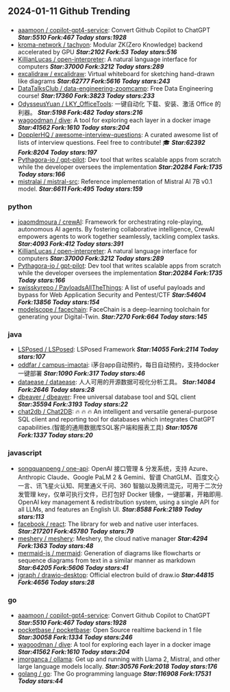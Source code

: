 ## 2024-01-11 Github Trending

### 
* [aaamoon / copilot-gpt4-service](https://github.com/aaamoon/copilot-gpt4-service): Convert Github Copilot to ChatGPT ***Star:5510 Fork:467 Today stars:1928***
* [kroma-network / tachyon](https://github.com/kroma-network/tachyon): Modular ZK(Zero Knowledge) backend accelerated by GPU ***Star:2102 Fork:53 Today stars:516***
* [KillianLucas / open-interpreter](https://github.com/KillianLucas/open-interpreter): A natural language interface for computers ***Star:37000 Fork:3212 Today stars:289***
* [excalidraw / excalidraw](https://github.com/excalidraw/excalidraw): Virtual whiteboard for sketching hand-drawn like diagrams ***Star:62777 Fork:5616 Today stars:243***
* [DataTalksClub / data-engineering-zoomcamp](https://github.com/DataTalksClub/data-engineering-zoomcamp): Free Data Engineering course! ***Star:17360 Fork:3823 Today stars:233***
* [OdysseusYuan / LKY_OfficeTools](https://github.com/OdysseusYuan/LKY_OfficeTools): 一键自动化 下载、安装、激活 Office 的利器。 ***Star:5198 Fork:482 Today stars:216***
* [wagoodman / dive](https://github.com/wagoodman/dive): A tool for exploring each layer in a docker image ***Star:41562 Fork:1610 Today stars:204***
* [DopplerHQ / awesome-interview-questions](https://github.com/DopplerHQ/awesome-interview-questions): A curated awesome list of lists of interview questions. Feel free to contribute! 🎓 ***Star:62392 Fork:8204 Today stars:197***
* [Pythagora-io / gpt-pilot](https://github.com/Pythagora-io/gpt-pilot): Dev tool that writes scalable apps from scratch while the developer oversees the implementation ***Star:20284 Fork:1735 Today stars:166***
* [mistralai / mistral-src](https://github.com/mistralai/mistral-src): Reference implementation of Mistral AI 7B v0.1 model. ***Star:6611 Fork:495 Today stars:159***

### python
* [joaomdmoura / crewAI](https://github.com/joaomdmoura/crewAI): Framework for orchestrating role-playing, autonomous AI agents. By fostering collaborative intelligence, CrewAI empowers agents to work together seamlessly, tackling complex tasks. ***Star:4093 Fork:412 Today stars:391***
* [KillianLucas / open-interpreter](https://github.com/KillianLucas/open-interpreter): A natural language interface for computers ***Star:37000 Fork:3212 Today stars:289***
* [Pythagora-io / gpt-pilot](https://github.com/Pythagora-io/gpt-pilot): Dev tool that writes scalable apps from scratch while the developer oversees the implementation ***Star:20284 Fork:1735 Today stars:166***
* [swisskyrepo / PayloadsAllTheThings](https://github.com/swisskyrepo/PayloadsAllTheThings): A list of useful payloads and bypass for Web Application Security and Pentest/CTF ***Star:54604 Fork:13856 Today stars:154***
* [modelscope / facechain](https://github.com/modelscope/facechain): FaceChain is a deep-learning toolchain for generating your Digital-Twin. ***Star:7270 Fork:664 Today stars:145***

### java
* [LSPosed / LSPosed](https://github.com/LSPosed/LSPosed): LSPosed Framework ***Star:14055 Fork:2114 Today stars:107***
* [oddfar / campus-imaotai](https://github.com/oddfar/campus-imaotai): i茅台app自动预约，每日自动预约，支持docker一键部署 ***Star:1090 Fork:317 Today stars:46***
* [dataease / dataease](https://github.com/dataease/dataease): 人人可用的开源数据可视化分析工具。 ***Star:14084 Fork:2646 Today stars:28***
* [dbeaver / dbeaver](https://github.com/dbeaver/dbeaver): Free universal database tool and SQL client ***Star:35594 Fork:3193 Today stars:22***
* [chat2db / Chat2DB](https://github.com/chat2db/Chat2DB): 🔥 🔥 🔥 An intelligent and versatile general-purpose SQL client and reporting tool for databases which integrates ChatGPT capabilities.(智能的通用数据库SQL客户端和报表工具) ***Star:10576 Fork:1337 Today stars:20***

### javascript
* [songquanpeng / one-api](https://github.com/songquanpeng/one-api): OpenAI 接口管理 & 分发系统，支持 Azure、Anthropic Claude、Google PaLM 2 & Gemini、智谱 ChatGLM、百度文心一言、讯飞星火认知、阿里通义千问、360 智脑以及腾讯混元，可用于二次分发管理 key，仅单可执行文件，已打包好 Docker 镜像，一键部署，开箱即用. OpenAI key management & redistribution system, using a single API for all LLMs, and features an English UI. ***Star:8588 Fork:2189 Today stars:113***
* [facebook / react](https://github.com/facebook/react): The library for web and native user interfaces. ***Star:217201 Fork:45780 Today stars:79***
* [meshery / meshery](https://github.com/meshery/meshery): Meshery, the cloud native manager ***Star:4294 Fork:1363 Today stars:48***
* [mermaid-js / mermaid](https://github.com/mermaid-js/mermaid): Generation of diagrams like flowcharts or sequence diagrams from text in a similar manner as markdown ***Star:64205 Fork:5606 Today stars:41***
* [jgraph / drawio-desktop](https://github.com/jgraph/drawio-desktop): Official electron build of draw.io ***Star:44815 Fork:4656 Today stars:28***

### go
* [aaamoon / copilot-gpt4-service](https://github.com/aaamoon/copilot-gpt4-service): Convert Github Copilot to ChatGPT ***Star:5510 Fork:467 Today stars:1928***
* [pocketbase / pocketbase](https://github.com/pocketbase/pocketbase): Open Source realtime backend in 1 file ***Star:30058 Fork:1334 Today stars:246***
* [wagoodman / dive](https://github.com/wagoodman/dive): A tool for exploring each layer in a docker image ***Star:41562 Fork:1610 Today stars:204***
* [jmorganca / ollama](https://github.com/jmorganca/ollama): Get up and running with Llama 2, Mistral, and other large language models locally. ***Star:30576 Fork:2018 Today stars:176***
* [golang / go](https://github.com/golang/go): The Go programming language ***Star:116908 Fork:17531 Today stars:44***
